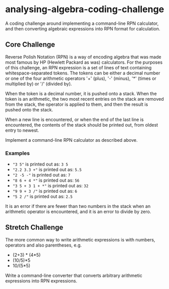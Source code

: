 # analysing-algebra-coding-challenge
A coding challenge around implementing a command-line RPN calculator, and then converting algebraic expressions into RPN format for calculation.

## Core Challenge
Reverse Polish Notation (RPN) is a way of encoding algebra that was made most famous by HP (Hewlett Packard as was) calculators.  For the purposes of this challenge, an RPN expression is a set of lines of text containing whitespace-separated tokens.  The tokens can be either a decimal number or one of the four arithmetic operators '+' (plus), '-' (minus), '*' (times or multiplied by) or '/' (divided by).

When the token is a decimal number, it is pushed onto a stack.  When the token is an arithmetic, the two most recent entries on the stack are removed from the stack, the operator is applied to them, and then the result is pushed onto the stack.

When a new line is encountered, or when the end of the last line is encountered, the contents of the stack should be printed out, from oldest entry to newest.

Implement a command-line RPN calculator as described above.

### Examples
* ```"3 5"``` is printed out as: ```3 5```
* ```"2.2 3.3 +"``` is printed out as: ```5.5```
* ```"2 -5 -"``` is printed out as: ```7```
* ```"8 6 + 4 *"``` is printed out as: ```56```
* ```"3 5 + 3 1 + *"``` is printed out as: ```32```
* ```"9 9 + 3 /"``` is printed out as: ```6```
* ```"5 2 /"``` is printed out as: ```2.5```

It is an error if there are fewer than two numbers in the stack when an arithmetic operator is encountered, and it is an error to divide by zero.

## Stretch Challenge
The more common way to write arithmetic expressions is with numbers, operators and also parentheses, e.g.
* (2+3) * (4*5)
* (10/5)*5
* 10/(5*5)

Write a command-line converter that converts arbitrary arithmetic expressions into RPN expressions.